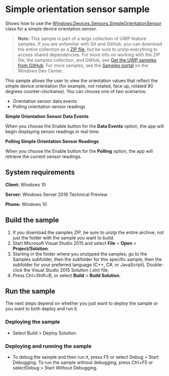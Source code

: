 <!---
  category: DevicesSensorsAndPower
  samplefwlink: http://go.microsoft.com/fwlink/p/?LinkId=620603
--->

# Simple orientation sensor sample

Shows how to use the [Windows.Devices.Sensors.SimpleOrientationSensor](https://msdn.microsoft.com/library/windows/apps/windows.devices.sensors.simpleorientationsensor.aspx) 
class for a simple device orientation sensor.

> **Note:** This sample is part of a large collection of UWP feature samples. 
> If you are unfamiliar with Git and GitHub, you can download the entire collection as a 
> [ZIP file](https://github.com/Microsoft/Windows-universal-samples/archive/master.zip), but be 
> sure to unzip everything to access shared dependencies. For more info on working with the ZIP file, 
> the samples collection, and GitHub, see [Get the UWP samples from GitHub](https://aka.ms/ovu2uq). 
> For more samples, see the [Samples portal](https://aka.ms/winsamples) on the Windows Dev Center. 

This sample allows the user to view the orientation values that reflect the simple device orientation (for example, not rotated, face up, rotated 90 degrees counter-clockwise). 
You can choose one of two scenarios:

-   Orientation sensor data events
-   Polling orientation sensor readings

**Simple Orientation Sensor Data Events**

When you choose the Enable button for the **Data Events** option, the app will begin displaying sensor readings in real time.

**Polling Simple Orientation Sensor Readings**

When you choose the Enable button for the **Polling** option, the app will retrieve the current sensor readings.

## System requirements

**Client:** Windows 10

**Server:** Windows Server 2016 Technical Preview

**Phone:** Windows 10

## Build the sample

1. If you download the samples ZIP, be sure to unzip the entire archive, not just the folder with the sample you want to build. 
2. Start Microsoft Visual Studio 2015 and select **File** \> **Open** \> **Project/Solution**.
3. Starting in the folder where you unzipped the samples, go to the Samples subfolder, then the subfolder for this specific sample, then the subfolder for your preferred language (C++, C#, or JavaScript). Double-click the Visual Studio 2015 Solution (.sln) file.
4. Press Ctrl+Shift+B, or select **Build** \> **Build Solution**.

## Run the sample

The next steps depend on whether you just want to deploy the sample or you want to both deploy and run it.

### Deploying the sample

- Select Build > Deploy Solution. 

### Deploying and running the sample

- To debug the sample and then run it, press F5 or select Debug >  Start Debugging. To run the sample without debugging, press Ctrl+F5 or selectDebug > Start Without Debugging. 
